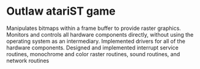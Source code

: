 # Outlaw atariST game
 Manipulates bitmaps within a frame buffer to provide raster graphics. Monitors and controls all hardware components directly,  without using the operating system as an intermediary. Implemented drivers for all of the hardware components. Designed and implemented interrupt service routines,  monochrome and color raster routines, sound routines,  and network routines
